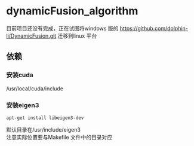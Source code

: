 # dynamicFusion_algorithm
目前项目还没有完成，正在试图将windows 版的  https://github.com/dolphin-li/DynamicFusion.git 迁移到linux 平台

## 依赖
### 安装cuda  
/usr/local/cuda/include
### 安装eigen3
```
apt-get install libeigen3-dev
```
默认目录在/usr/include/eigen3  
注意实际位置要与Makefile 文件中的目录对应
